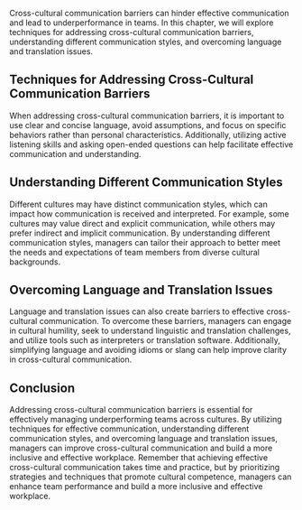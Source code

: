 
Cross-cultural communication barriers can hinder effective communication and lead to underperformance in teams. In this chapter, we will explore techniques for addressing cross-cultural communication barriers, understanding different communication styles, and overcoming language and translation issues.

Techniques for Addressing Cross-Cultural Communication Barriers
---------------------------------------------------------------

When addressing cross-cultural communication barriers, it is important to use clear and concise language, avoid assumptions, and focus on specific behaviors rather than personal characteristics. Additionally, utilizing active listening skills and asking open-ended questions can help facilitate effective communication and understanding.

Understanding Different Communication Styles
--------------------------------------------

Different cultures may have distinct communication styles, which can impact how communication is received and interpreted. For example, some cultures may value direct and explicit communication, while others may prefer indirect and implicit communication. By understanding different communication styles, managers can tailor their approach to better meet the needs and expectations of team members from diverse cultural backgrounds.

Overcoming Language and Translation Issues
------------------------------------------

Language and translation issues can also create barriers to effective cross-cultural communication. To overcome these barriers, managers can engage in cultural humility, seek to understand linguistic and translation challenges, and utilize tools such as interpreters or translation software. Additionally, simplifying language and avoiding idioms or slang can help improve clarity in cross-cultural communication.

Conclusion
----------

Addressing cross-cultural communication barriers is essential for effectively managing underperforming teams across cultures. By utilizing techniques for effective communication, understanding different communication styles, and overcoming language and translation issues, managers can improve cross-cultural communication and build a more inclusive and effective workplace. Remember that achieving effective cross-cultural communication takes time and practice, but by prioritizing strategies and techniques that promote cultural competence, managers can enhance team performance and build a more inclusive and effective workplace.
